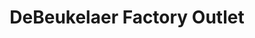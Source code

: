 ---
title: "DeBeukelaer Factory Outlet"
url: /muelheim-kaerlich/debeukelaer-factory-outlet/
shop: Konditorei
---